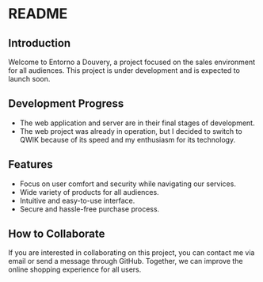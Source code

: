# README

## Introduction

Welcome to Entorno a Douvery, a project focused on the sales environment for all audiences. This project is under development and is expected to launch soon.

## Development Progress

- The web application and server are in their final stages of development.
- The web project was already in operation, but I decided to switch to QWIK because of its speed and my enthusiasm for its technology.

## Features

- Focus on user comfort and security while navigating our services.
- Wide variety of products for all audiences.
- Intuitive and easy-to-use interface.
- Secure and hassle-free purchase process.

## How to Collaborate

If you are interested in collaborating on this project, you can contact me via email or send a message through GitHub. Together, we can improve the online shopping experience for all users.

